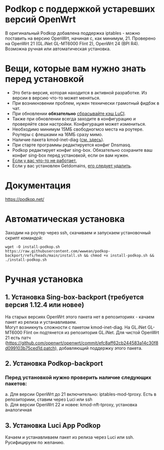 # Podkop с поддержкой устаревших версий OpenWrt

В оригинальный Podkop добавлена поддержка iptables - можно поставить на версию OpenWrt, начиная с, как минимум, 21. Проверено на OpenWrt 21 (GL.iNet GL-MT6000 Flint 2), OpenWrt 24 (BPI R4). Возможна ручная или автоматическая установка.

# Вещи, которые вам нужно знать перед установкой
- Это бета-версия, которая находится в активной разработке. Из версии в версию что-то может меняться.
- При возникновении проблем, нужен технически грамотный фидбэк в чат.
- При обновлении **обязательно** [сбрасывайте кэш LuCI](https://podkop.net/docs/clear-browser-cache/).
- Также при обновлении всегда заходите в конфигурацию и проверяйте свои настройки. Конфигурация может измениться.
- Необходимо минимум 15МБ свободногмсо места на роутере. Роутеры с флешками на 16МБ сразу мимо.
- Наличие пакета kmod-inet-diag ([см. здесь](#1-установка-sing-box-backport-требуется-версия-1124-или-новее)).
- При старте программы редактируется конфиг Dnsmasq.
- Podkop редактирует конфиг sing-box. Обязательно сохраните ваш конфиг sing-box перед установкой, если он вам нужен.
- [Если у вас что-то не работает.](https://podkop.net/docs/diagnostics/)
- Если у вас установлен Getdomains, [его следует удалить](https://github.com/itdoginfo/domain-routing-openwrt?tab=readme-ov-file#%D1%81%D0%BA%D1%80%D0%B8%D0%BF%D1%82-%D0%B4%D0%BB%D1%8F-%D1%83%D0%B4%D0%B0%D0%BB%D0%B5%D0%BD%D0%B8%D1%8F).

# Документация
https://podkop.net/

# Автоматическая установка
Заходим на роутер через ssh, скачиваем и запускаем установочный скрипт командой:
```
wget -O install-podkop.sh https://raw.githubusercontent.com/wwwean/podkop-backport/refs/heads/main/install.sh && chmod +x install-podkop.sh && ./install-podkop.sh
```

# Ручная установка
## 1. Установка Sing-box-backport (требуется версия 1.12.4 или новее)
На старых версиях OpenWrt этого пакета нет в репозиториях - качаем пакет из релиза и устанавливаем.\
Могут возникнуть сложности с пакетом kmod-inet-diag. На GL.iNet GL-MT6000 Flint он подтянется из репозитория GL.iNet. Для чистой OpenWrt 21 есть патч (https://github.com/openwrt/openwrt/commit/efc8aff62cb244583a14c30f8d099103b75ced1d.patch), добавляющий поддержку этого пакета.

## 2. Установка Podkop-backport
### Перед установкой нужно проверить наличие следующих пакетов:
a. Для версии OpenWrt до 21 включительно: iptables-mod-tproxy. Есть в репозиториии, ставим через Luci или ssh\
b. Для версии OpenWrt 22 и новее: kmod-nft-tproxy, установка аналогичная

## 3. Установка Luci App Podkop
Качаем и устанавливаем пакет из релиза через Luci или ssh. Русифицируем по желанию.

